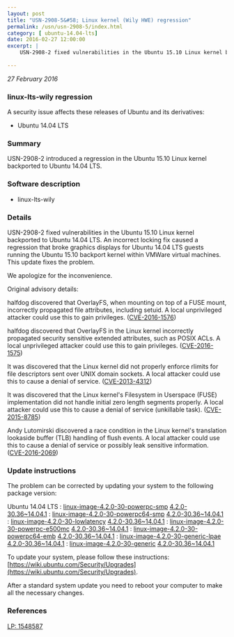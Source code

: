 ```yaml
---
layout: post
title: "USN-2908-5&#58; Linux kernel (Wily HWE) regression"
permalink: /usn/usn-2908-5/index.html
category: [ ubuntu-14.04-lts]
date: 2016-02-27 12:00:00
excerpt: |
    USN-2908-2 fixed vulnerabilities in the Ubuntu 15.10 Linux kernel backported to Ubuntu 14.04 LTS. An incorrect locking fix caused a regression that broke graphics displays for Ubuntu 14.04 LTS guests running the Ubuntu 15.10 backport kernel within VMWare virtual machines. This update fixes the problem.
    
--- 
```

 
 

*27 February 2016*

### linux-lts-wily regression

A security issue affects these releases of Ubuntu and its derivatives:

* Ubuntu 14.04 LTS

### Summary

USN-2908-2 introduced a regression in the Ubuntu 15.10 Linux kernel backported to Ubuntu 14.04 LTS.

### Software description

* linux-lts-wily 

### Details

USN-2908-2 fixed vulnerabilities in the Ubuntu 15.10 Linux kernel backported to Ubuntu 14.04 LTS. An incorrect locking fix caused a regression that broke graphics displays for Ubuntu 14.04 LTS guests running the Ubuntu 15.10 backport kernel within VMWare virtual machines. This update fixes the problem.

We apologize for the inconvenience.

Original advisory details:

 halfdog discovered that OverlayFS, when mounting on top of a FUSE mount, incorrectly propagated file attributes, including setuid. A local unprivileged attacker could use this to gain privileges. ([CVE-2016-1576](http://people.ubuntu.com/~ubuntu-security/cve/CVE-2016-1576))

 halfdog discovered that OverlayFS in the Linux kernel incorrectly propagated security sensitive extended attributes, such as POSIX ACLs. A local unprivileged attacker could use this to gain privileges. ([CVE-2016-1575](http://people.ubuntu.com/~ubuntu-security/cve/CVE-2016-1575))

 It was discovered that the Linux kernel did not properly enforce rlimits for file descriptors sent over UNIX domain sockets. A local attacker could use this to cause a denial of service. ([CVE-2013-4312](http://people.ubuntu.com/~ubuntu-security/cve/CVE-2013-4312))

 It was discovered that the Linux kernel&#39;s Filesystem in Userspace (FUSE) implementation did not handle initial zero length segments properly. A local attacker could use this to cause a denial of service (unkillable task). ([CVE-2015-8785](http://people.ubuntu.com/~ubuntu-security/cve/CVE-2015-8785))

 Andy Lutomirski discovered a race condition in the Linux kernel&#39;s translation lookaside buffer (TLB) handling of flush events. A local attacker could use this to cause a denial of service or possibly leak sensitive information. ([CVE-2016-2069](http://people.ubuntu.com/~ubuntu-security/cve/CVE-2016-2069)) 

### Update instructions

The problem can be corrected by updating your system to the following package version:

Ubuntu 14.04 LTS
 : [linux-image-4.2.0-30-powerpc-smp](https://launchpad.net/ubuntu/+source/linux-lts-wily) <span> [4.2.0-30.36~14.04.1](https://launchpad.net/ubuntu/+source/linux-lts-wily/4.2.0-30.36~14.04.1) </span> 
 : [linux-image-4.2.0-30-powerpc64-smp](https://launchpad.net/ubuntu/+source/linux-lts-wily) <span> [4.2.0-30.36~14.04.1](https://launchpad.net/ubuntu/+source/linux-lts-wily/4.2.0-30.36~14.04.1) </span> 
 : [linux-image-4.2.0-30-lowlatency](https://launchpad.net/ubuntu/+source/linux-lts-wily) <span> [4.2.0-30.36~14.04.1](https://launchpad.net/ubuntu/+source/linux-lts-wily/4.2.0-30.36~14.04.1) </span> 
 : [linux-image-4.2.0-30-powerpc-e500mc](https://launchpad.net/ubuntu/+source/linux-lts-wily) <span> [4.2.0-30.36~14.04.1](https://launchpad.net/ubuntu/+source/linux-lts-wily/4.2.0-30.36~14.04.1) </span> 
 : [linux-image-4.2.0-30-powerpc64-emb](https://launchpad.net/ubuntu/+source/linux-lts-wily) <span> [4.2.0-30.36~14.04.1](https://launchpad.net/ubuntu/+source/linux-lts-wily/4.2.0-30.36~14.04.1) </span> 
 : [linux-image-4.2.0-30-generic-lpae](https://launchpad.net/ubuntu/+source/linux-lts-wily) <span> [4.2.0-30.36~14.04.1](https://launchpad.net/ubuntu/+source/linux-lts-wily/4.2.0-30.36~14.04.1) </span> 
 : [linux-image-4.2.0-30-generic](https://launchpad.net/ubuntu/+source/linux-lts-wily) <span> [4.2.0-30.36~14.04.1](https://launchpad.net/ubuntu/+source/linux-lts-wily/4.2.0-30.36~14.04.1) </span> 

To update your system, please follow these instructions: [https://wiki.ubuntu.com/Security/Upgrades](https://wiki.ubuntu.com/Security/Upgrades).

After a standard system update you need to reboot your computer to make all the necessary changes. 

### References

 
 [LP: 1548587](https://launchpad.net/bugs/1548587)
 

